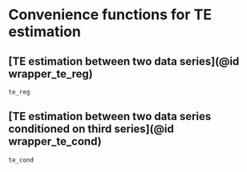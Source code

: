 # Convenience functions for TE estimation

## [TE estimation between two data series](@id wrapper_te_reg)

```@docs
te_reg
```

## [TE estimation between two data series conditioned on third series](@id wrapper_te_cond)

```@docs 
te_cond
```
